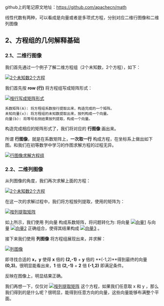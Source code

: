 github上的笔记原文地址：<https://github.com/apachecn/math> 



线性代数有两种，可以看成是向量或者是多项式方程，分别对应二维行图像和二维列图像

## 2、方程组的几何解释基础

### 2.1、二维行图像

我们首先通过一个例子了解二维方程组（2个未知数，2个方程），如下：

[![2个未知数2个方程](https://github.com/apachecn/math/raw/master/images/01/LA_1_1.png)](https://github.com/apachecn/math/blob/master/images/01/LA_1_1.png)

我们首先按 **row (行)** 将方程组写成矩阵形式：

[![按行写成矩阵形式](https://github.com/apachecn/math/raw/master/images/01/LA_1_2.png)](https://github.com/apachecn/math/blob/master/images/01/LA_1_2.png)

```
系数矩阵(A): 将方程组系数按行提取出来，构造完成的一个矩阵。
未知向量(x): 将方程组的未知数提取出来，按列构成一个向量。
向量(b): 将等号右侧结果按列提取，构成一个向量。
```

构造完成相应的矩阵形式了，我们将对应的 **行图像** 画出来。

所谓 **行图像**，就是在系数矩阵上，**一次取一行** 构成方程，在坐标系上做出如下图。和我们在初等数学中学习的作图求解方程的过程无异。

[![行图像求解方程组](https://github.com/apachecn/math/raw/master/images/01/LA_1_3.jpg)](https://github.com/apachecn/math/blob/master/images/01/LA_1_3.jpg)

### 2.2、二维列图像

从列图像的角度，我们再次求解上面的方程：

[![2个未知数2个方程](https://github.com/apachecn/math/raw/master/images/01/LA_1_1.png)](https://github.com/apachecn/math/blob/master/images/01/LA_1_1.png)

在这一次的求解过程中，我们将方程按列提取，使用的矩阵为：

[![按列提取矩阵](https://github.com/apachecn/math/raw/master/images/01/LA_1_4.png)](https://github.com/apachecn/math/blob/master/images/01/LA_1_4.png)

如上所示，我们使用 列向量 构成系数矩阵，将问题转化为: 将向量 [![向量1](https://github.com/apachecn/math/raw/master/images/01/LA_1_5.png)](https://github.com/apachecn/math/blob/master/images/01/LA_1_5.png) 与向量 [![向量2](https://github.com/apachecn/math/raw/master/images/01/LA_1_6.png)](https://github.com/apachecn/math/blob/master/images/01/LA_1_6.png) 正确组合，使得其结果构成 [![向量3](https://github.com/apachecn/math/raw/master/images/01/LA_1_7.png)](https://github.com/apachecn/math/blob/master/images/01/LA_1_7.png) 。

接下来我们使用 **列图像** 将方程组展现出来，并求解：

[![列图像](https://github.com/apachecn/math/raw/master/images/01/LA_1_5.jpg)](https://github.com/apachecn/math/blob/master/images/01/LA_1_5.jpg)

即寻找合适的 **x，y** 使得 **x** 倍的 **(2,-1)** + **y** 倍的 **(-1,2)**得到最终的向量 **(0,3)**。很明显能看出来，**1** 倍 **(2,-1)** + **2** 倍 **(-1,2)** 即满足条件。

反映在图像上，明显结果正确。

我们再想一下，仅仅对 [![按列提取矩阵](https://github.com/apachecn/math/raw/master/images/01/LA_1_4.png)](https://github.com/apachecn/math/blob/master/images/01/LA_1_4.png) 这个方程，如果我们任意取 x 和 y ，那么我们得到的是什么呢？很明显，能得到任意方向的向量，这些向量能够布满整个平面。